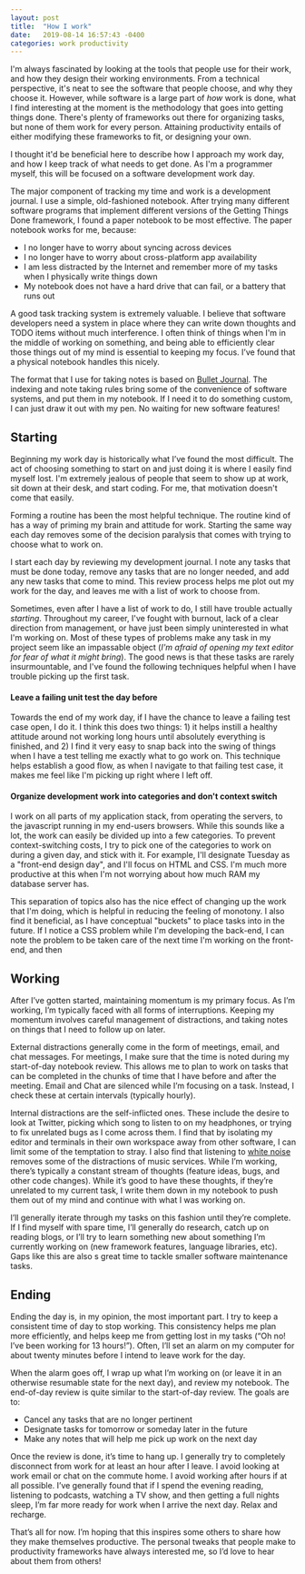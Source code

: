 ```yaml
---
layout: post
title:  "How I work"
date:   2019-08-14 16:57:43 -0400
categories: work productivity
---
```


I'm always fascinated by looking at the tools that people use for their work, and how they design their working environments. From a technical perspective, it's neat to see the software that people choose, and why they choose it. However, while software is a large part of _how_ work is done, what I find interesting at the moment is the methodology that goes into getting things done. There's plenty of frameworks out there for organizing tasks, but none of them work for every person. Attaining productivity entails of either modifying these frameworks to fit, or designing your own.

I thought it'd be beneficial here to describe how I approach my work day, and how I keep track of what needs to get done. As I'm a programmer myself, this will be focused on a software development work day.

The major component of tracking my time and work is a development journal. I use a simple, old-fashioned notebook. After trying many different software programs that implement different versions of the Getting Things Done framework, I found a paper notebook to be most effective. The paper notebook works for me, because:

- I no longer have to worry about syncing across devices
- I no longer have to worry about cross-platform app availability
- I am less distracted by the Internet and remember more of my tasks when I physically write things down
- My notebook does not have a hard drive that can fail, or a battery that runs out

A good task tracking system is extremely valuable. I believe that software developers need a system in place where they can write down thoughts and TODO items without much interference. I often think of things when I'm in the middle of working on something, and being able to efficiently clear those things out of my mind is essential to keeping my focus. I’ve found that a physical notebook handles this nicely.

The format that I use for taking notes is based on [Bullet Journal](https://bulletjournal.com). The indexing and note taking rules bring some of the convenience of software systems, and put them in my notebook. If I need it to do something custom, I can just draw it out with my pen. No waiting for new software features!

## Starting

Beginning my work day is historically what I’ve found the most difficult. The act of choosing something to start on and just doing it is where I easily find myself lost. I'm extremely jealous of people that seem to show up at work, sit down at their desk, and start coding. For me, that motivation doesn't come that easily.

Forming a routine has been the most helpful technique. The routine kind of has a way of priming my brain and attitude for work. Starting the same way each day removes some of the decision paralysis that comes with trying to choose what to work on.

I start each day by reviewing my development journal. I note any tasks that must be done today, remove any tasks that are no longer needed, and add any new tasks that come to mind. This review process helps me plot out my work for the day, and leaves me with a list of work to choose from.

Sometimes, even after I have a list of work to do, I still have trouble actually _starting_. Throughout my career, I've fought with burnout, lack of a clear direction from management, or have just been simply uninterested in what I'm working on. Most of these types of problems make any task in my project seem like an impassable object (_I'm afraid of opening my text editor for fear of what it might bring_). The good news is that these tasks are rarely insurmountable, and I've found the following techniques helpful when I have trouble picking up the first task.

#### Leave a failing unit test the day before

Towards the end of my work day, if I have the chance to leave a failing test case open, I do it. I think this does two things: 1) it helps instill a healthy attitude around not working long hours until absolutely everything is finished, and 2) I find it very easy to snap back into the swing of things when I have a test telling me exactly what to go work on. This technique helps establish a good flow, as when I navigate to that failing test case, it makes me feel like I'm picking up right where I left off.

#### Organize development work into categories and don't context switch

I work on all parts of my application stack, from operating the servers, to the javascript running in my end-users browsers. While this sounds like a lot, the work can easily be divided up into a few categories. To prevent context-switching costs, I try to pick one of the categories to work on during a given day, and stick with it. For example, I'll designate Tuesday as a "front-end design day", and I'll focus on HTML and CSS. I'm much more productive at this when I'm not worrying about how much RAM my database server has.

This separation of topics also has the nice effect of changing up the work that I'm doing, which is helpful in reducing the feeling of monotony. I also find it beneficial, as I have conceptual "buckets" to place tasks into in the future. If I notice a CSS problem while I'm developing the back-end, I can note the problem to be taken care of the next time I'm working on the front-end, and then

## Working

After I’ve gotten started, maintaining momentum is my primary focus. As I’m working, I’m typically faced with all forms of interruptions. Keeping my momentum involves careful management of distractions, and taking notes on things that I need to follow up on later.

External distractions generally come in the form of meetings, email, and chat messages. For meetings, I make sure that the time is noted during my start-of-day notebook review. This allows me to plan to work on tasks that can be completed in the chunks of time that I have before and after the meeting. Email and Chat are silenced while I’m focusing on a task. Instead, I check these at certain intervals (typically hourly).

Internal distractions are the self-inflicted ones. These include the desire to look at Twitter, picking which song to listen to on my headphones, or trying to fix unrelated bugs as I come across them. I find that by isolating my editor and terminals in their own workspace away from other software, I can limit some of the temptation to stray. I also find that listening to [white noise](https://noisli.com) removes some of the distractions of music services. While I’m working, there’s typically a constant stream of thoughts (feature ideas, bugs, and other code changes). While it’s good to have these thoughts, if they’re unrelated to my current task, I write them down in my notebook to push them out of my mind and continue with what I was working on.

I’ll generally iterate through my tasks on this fashion until they’re complete. If I find myself with spare time, I’ll generally do research, catch up on reading blogs, or I’ll try to learn something new about something I’m currently working on (new framework features, language libraries, etc). Gaps like this are also s great time to tackle smaller software maintenance tasks.

## Ending

Ending the day is, in my opinion, the most important part. I try to keep a consistent time of day to stop working. This consistency helps me plan more efficiently, and helps keep me from getting lost in my tasks (“Oh no! I’ve been working for 13 hours!”). Often, I’ll set an alarm on my computer for about twenty minutes before I intend to leave work for the day.

When the alarm goes off, I wrap up what I’m working on (or leave it in an otherwise resumable state for the next day), and review my notebook. The end-of-day review is quite similar to the start-of-day review. The goals are to:

- Cancel any tasks that are no longer pertinent
- Designate tasks for tomorrow or someday later in the future
- Make any notes that will help me pick up work on the next day

Once the review is done, it’s time to hang up. I generally try to completely disconnect from work for at least an hour after I leave. I avoid looking at work email or chat on the commute home. I avoid working after hours if at all possible. I’ve generally found that if I spend the evening reading, listening to podcasts, watching a TV show, and then getting a full nights sleep, I’m far more ready for work when I arrive the next day. Relax and recharge.

That’s all for now. I’m hoping that this inspires some others to share how they make themselves productive. The personal tweaks that people make to productivity frameworks have always interested me, so I’d love to hear about them from others!
